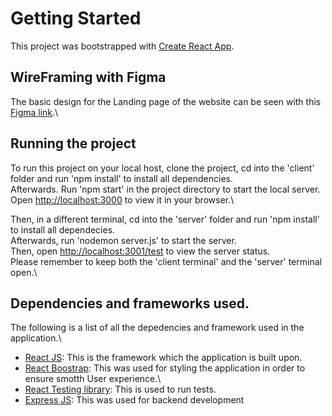 # Getting Started 
This project was bootstrapped with [Create React App](https://github.com/facebook/create-react-app).

## WireFraming with Figma
The basic design for the Landing page of the website can be seen with this [Figma link](https://www.figma.com/file/v9ymQvLCR3DQCaZaspzncv/RayBan?node-id=0%3A1).\

## Running the project

To run this project on your local host, clone the project, cd into the 'client' folder and run 'npm install' to install all dependencies.\
Afterwards. Run 'npm start' in the project directory to start the local server.\
Open [http://localhost:3000](http://localhost:3000) to view it in your browser.\


Then, in a different terminal, cd into the 'server' folder and run 'npm install' to install all dependecies.\
Afterwards, run 'nodemon server.js' to start the server.\
Then, open [http://localhost:3001/test](http://localhost:3001/test) to view the server status.\
Please remember to keep both the 'client terminal' and the 'server' terminal open.\



## Dependencies and frameworks used.
The following is a list of all the depedencies and framework used in the application.\
* [React JS](https://reactjs.org/): This is the framework which the application is built upon.
* [React Boostrap](https://react-bootstrap.github.io/): This was used for styling the application in order to ensure smotth User experience.\
* [React Testing library](https://testing-library.com/docs/react-testing-library/intro/): This is used to run tests.
* [Express JS](https://expressjs.com/): This was used for backend development